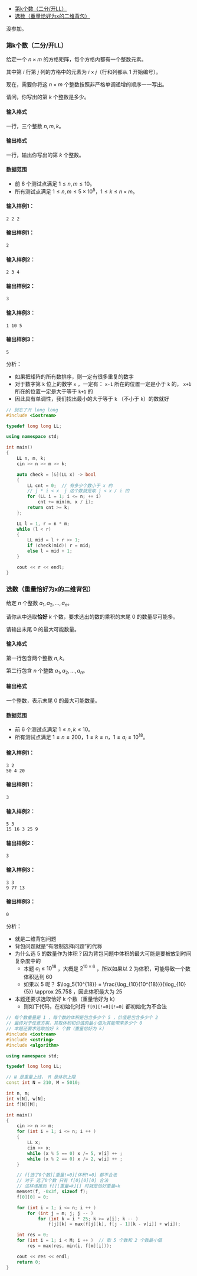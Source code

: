 
<!-- @import "[TOC]" {cmd="toc" depthFrom=1 depthTo=6 orderedList=false} -->

<!-- code_chunk_output -->

- [第k个数（二分/开LL）](#第k个数二分开ll)
- [选数（重量恰好为x的二维背包）](#选数重量恰好为x的二维背包)

<!-- /code_chunk_output -->

没参加。

### 第k个数（二分/开LL）

给定一个 $n \times m$ 的方格矩阵，每个方格内都有一个整数元素。

其中第 $i$ 行第 $j$ 列的方格中的元素为 $i \times j$（行和列都从 $1$ 开始编号）。

现在，需要你将这 $n \times m$ 个整数按照非严格单调递增的顺序一一写出。

请问，你写出的第 $k$ 个整数是多少。

<h4>输入格式</h4>

一行，三个整数 $n,m,k$。

<h4>输出格式</h4>

一行，输出你写出的第 $k$ 个整数。

<h4>数据范围</h4>

- 前 $6$ 个测试点满足 $1 \le n,m \le 10$。
- 所有测试点满足 $1 \le n,m \le 5 \times 10^5$，$1 \le k \le n \times m$。

<h4>输入样例1：</h4>

```
2 2 2
```

<h4>输出样例1：</h4>

```
2
```

<h4>输入样例2：</h4>

```
2 3 4
```

<h4>输出样例2：</h4>

```
3
```

<h4>输入样例3：</h4>

```
1 10 5
```

<h4>输出样例3：</h4>

```
5
```

分析：
- 如果把矩阵的所有数排序，则一定有很多重复的数字
- 对于数字第 `k` 位上的数字 `x` ，一定有： `x-1` 所在的位置一定是小于 `k` 的， `x+1` 所在的位置一定是大于等于 `k+1` 的
- 因此具有单调性，我们找出最小的大于等于 `k` （不小于 `k`）的数就好

```cpp
// 别忘了开 long long
#include <iostream>

typedef long long LL;

using namespace std;

int main()
{
    LL n, m, k;
    cin >> n >> m >> k;

    auto check = [&](LL x) -> bool
    {
        LL cnt = 0;  // 有多少个数小于 x 的
        // j * i < x  j 这个数就是取 j < x / i 的
        for (LL i = 1; i <= n; ++ i)
            cnt += min(m, x / i);
        return cnt >= k;
    };

    LL l = 1, r = n * m;
    while (l < r)
    {
        LL mid = l + r >> 1;
        if (check(mid)) r = mid;
        else l = mid + 1;
    }

    cout << r << endl;
}
```

### 选数（重量恰好为x的二维背包）

给定 $n$ 个整数 $a_1,a_2,...,a_n$。

请你从中选取<strong>恰好</strong> $k$ 个数，要求选出的数的乘积的末尾 $0$ 的数量尽可能多。

请输出末尾 $0$ 的最大可能数量。

<h4>输入格式</h4>

第一行包含两个整数 $n,k$。

第二行包含 $n$ 个整数 $a_1,a_2,...,a_n$。

<h4>输出格式</h4>

一个整数，表示末尾 $0$ 的最大可能数量。

<h4>数据范围</h4>

- 前 $6$ 个测试点满足 $1 \le n,k \le 10$。
- 所有测试点满足 $1 \le n \le 200$，$1 \le k \le n$，$1 \le a_i \le 10^{18}$。

<h4>输入样例1：</h4>

```
3 2
50 4 20
```

<h4>输出样例1：</h4>

```
3
```

<h4>输入样例2：</h4>

```
5 3
15 16 3 25 9
```

<h4>输出样例2：</h4>

```
3
```

<h4>输入样例3：</h4>

```
3 3
9 77 13
```

<h4>输出样例3：</h4>

```
0
```

分析：
- 就是二维背包问题
- 背包问题就是“有限制选择问题”的代称
- 为什么选 5 的数量作为体积？因为背包问题中体积的最大可能是要被放到时间复杂度中的
  - 本题 $a_i \le 10^{18}$ ，大概是 $2^{10 \times 6}$ ，所以如果以 2 为体积，可能导致一个数体积达到 60
  - 如果以 5 呢？ $\log_5{10^{18}} = \frac{\log_{10}{10^{18}}}{\log_{10}{5}} \approx 25.75$ ，因此体积最大为 25
- 本题还要求选取恰好 k 个数（重量恰好为 k）
  - 则如下代码，在初始化时将 `f[0][!=0][!=0]` 都初始化为不合法

```cpp
// 每个数重量是 1 ，每个数的体积是包含多少个 5 ，价值是包含多少个 2
// 最终对于任意方案，其取体积和价值的最小值为其能带来多少个 0
// 本题还要求选取恰好 k 个数（重量恰好为 k）
#include <iostream>
#include <cstring>
#include <algorithm>

using namespace std;

typedef long long LL;

// N 是重量上线， M 是体积上限
const int N = 210, M = 5010;

int n, m;
int v[N], w[N];
int f[N][M];

int main()
{
    cin >> n >> m;
    for (int i = 1; i <= n; i ++ )
    {
        LL x;
        cin >> x;
        while (x % 5 == 0) x /= 5, v[i] ++ ;
        while (x % 2 == 0) x /= 2, w[i] ++ ;
    }

    // f[选了0个数][重量!=0][体积!=0] 都不合法
    // 对于 选了0个数 只有 f[0][0][0] 合法
    // 这样递推到 f[][重量=k][] 时就是恰好重量=k
    memset(f, -0x3f, sizeof f);
    f[0][0] = 0;

    for (int i = 1; i <= n; i ++ )
        for (int j = m; j; j -- )
            for (int k = i * 25; k >= v[i]; k -- )
                f[j][k] = max(f[j][k], f[j - 1][k - v[i]] + w[i]);

    int res = 0;
    for (int i = 1; i < M; i ++ )  // 取 5 个数和 2 个数最小值
        res = max(res, min(i, f[m][i]));

    cout << res << endl;
    return 0;
}
```
